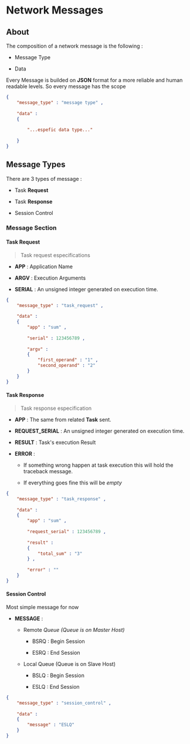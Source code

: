 # Network Messages
## About

The composition of a network message is the following :

* Message Type

* Data

Every Message is builded on __JSON__ format for a more reliable and human readable levels. So every message has the scope

```json
{
    "message_type" : "message type" , 
    
    "data" :
    {
        
        "...espefic data type..."
        
    }
}
```
## Message Types

There are 3 types of message :

* Task __Request__

* Task __Response__

* Session Control

### Message Section

#### Task Request

> Task request especifications

* __APP__ : Application Name

* __ARGV__ : Execution Arguments

* __SERIAL__ : An unsigned integer generated on execution time.

```json
{
    "message_type" : "task_request" ,
        
    "data" : 
    {
        "app" : "sum" , 
    
        "serial" : 123456789 ,
        
        "argv" :
        {
            "first_operand" : "1" , 
            "second_operand" : "2" 
        }
    }
}

```

#### Task Response

> Task response especification

* __APP__ : The same  from related __Task__ sent.

    
* __REQUEST_SERIAL__ : An unsigned integer generated on execution time.
    
* __RESULT__ : Task's execution Result

* __ERROR__ : 

    * If something wrong happen at task execution this will hold the traceback message.
    
    * If everything goes fine this will be _empty_

```json
{
    "message_type" : "task_response" ,
        
    "data" : 
    {
        "app" : "sum" ,
        
        "request_serial" : 123456789 ,
        
        "result" :  
        {
            "total_sum" : "3"
        } ,
                
        "error" : ""
    }
}

```

#### Session Control

Most simple message for now

* __MESSAGE__ :
    
    * Remote _Queue (Queue is on Master Host)_
        
        * BSRQ : Begin Session

        * ESRQ : End Session
    
    * Local Queue (Queue is on Slave Host)
        
        * BSLQ : Begin Session

        * ESLQ : End Session
    
```json
{
    "message_type" : "session_control" ,
        
    "data" : 
    {
        "message" : "ESLQ"
    }
}

```

